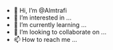 - 👋 Hi, I’m @Almtrafi
- 👀 I’m interested in ...
- 🌱 I’m currently learning ...
- 💞️ I’m looking to collaborate on ...
- 📫 How to reach me ...

<!---
Almtrafi/Almtrafi is a ✨ special ✨ repository because its `README.md` (this file) appears on your GitHub profile.
You can click the Preview link to take a look at your changes.
--->
